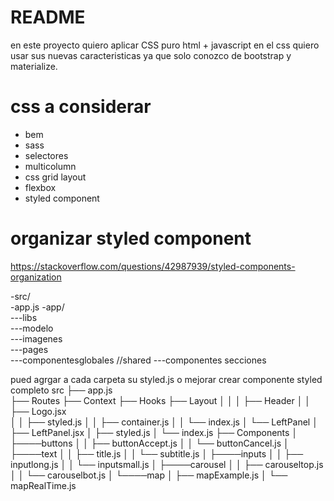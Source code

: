 # README

en este proyecto quiero aplicar CSS puro html + javascript
en el css quiero usar sus nuevas caracteristicas ya que solo conozco de bootstrap y materialize.

# css a considerar

- bem
- sass
- selectores
- multicolumn 
- css grid layout 
- flexbox 
- styled component

# organizar styled component
https://stackoverflow.com/questions/42987939/styled-components-organization

-src/    
 -app.js
 -app/  
 ---libs  
 ---modelo  
 ---imagenes  
 ---pages  
 ---componentesglobales    //shared
 ---componentes secciones  

pued agrgar a cada carpeta su styled.js o mejorar crear componente styled completo
src
├── app.js  
├── Routes
├── Context
├── Hooks
├── Layout
│   │
│   ├── Header
│   │   ├── Logo.jsx    
│   │   ├── styled.js
│   │   ├── container.js
│   │   └── index.js
│   └── LeftPanel
│       ├── LeftPanel.jsx
│       ├── styled.js
│       └── index.js
├── Components
│      ├────buttons
│      │       ├── buttonAccept.js
│      │       └── buttonCancel.js
│      ├────text
│      │       ├── title.js
│      │       └── subtitle.js
│      ├────inputs
│      │       ├── inputlong.js
│      │       └── inputsmall.js
│      ├────carousel
│      │       ├── carouseltop.js
│      │       └── carouselbot.js
│      └────map
│              ├── mapExample.js
│              └── mapRealTime.js

